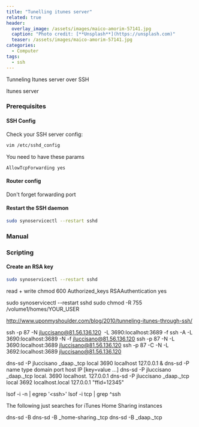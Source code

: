 ```yaml
---
title: "Tunelling itunes server"
related: true
header:
  overlay_image: /assets/images/maico-amorim-57141.jpg
  caption: "Photo credit: [**Unsplash**](https://unsplash.com)"
  teaser: /assets/images/maico-amorim-57141.jpg
categories:
  - Computer
tags:
  - ssh
---
```


Tunneling Itunes server over SSH

Itunes server 

###  Prerequisites

#### SSH Config

Check your SSH server config:

```bash
vim /etc/sshd_config
```

You need to have these params

```text
AllowTcpForwarding yes
```

#### Router config

Don't forget forwarding port

#### Restart the SSH daemon

```bash
sudo synoservicectl --restart sshd
```

### Manual

### Scripting

#### Create an RSA key

```bash
sudo synoservicectl --restart sshd
```

read + write
chmod 600 Authorized_keys 
RSAAuthentication yes

sudo synoservicectl --restart sshd
sudo chmod -R 755 /volume1/homes/YOUR_USER

http://www.uponmyshoulder.com/blog/2010/tunneling-itunes-through-ssh/

ssh -p 87 -N jluccisano@81.56.136.120  -L 3690:localhost:3689 -f
ssh -A -L 3690:localhost:3689 -N -f jluccisano@81.56.136.120
ssh -p 87 -N -L 3690:localhost:3689 jluccisano@81.56.136.120
ssh -p 87 -C -N -L  3692:localhost:3689 jluccisano@81.56.136.120

dns-sd -P jluccisano _daap._tcp local 3690 localhost 127.0.0.1 &
dns-sd -P name type domain port host IP [key=value ...]
dns-sd -P jluccisano _daap._tcp local. 3690 localhost. 127.0.0.1
dns-sd -P jluccisano _daap._tcp local 3692 localhost.local 127.0.0.1 "ffid=12345"

lsof -i -n | egrep '\<ssh\>'
lsof -i tcp | grep ^ssh
 
The following just searches for iTunes Home Sharing instances

dns-sd -B
dns-sd -B _home-sharing._tcp
dns-sd -B _daap._tcp
